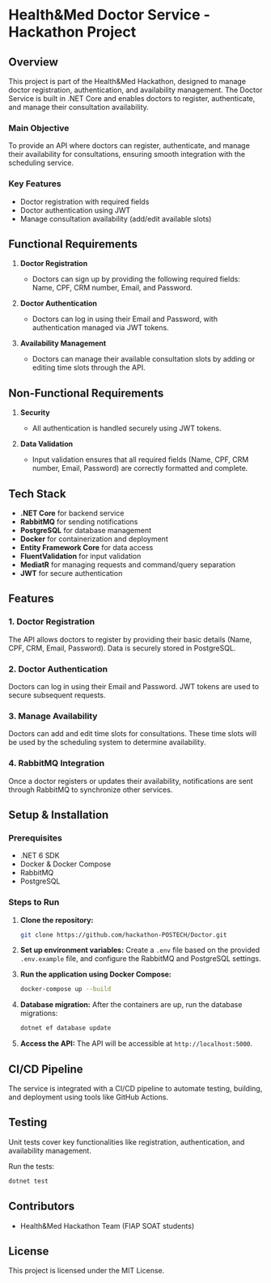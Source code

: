 # Health&Med Doctor Service - Hackathon Project

## Overview

This project is part of the Health&Med Hackathon, designed to manage doctor registration, authentication, and availability management. The Doctor Service is built in .NET Core and enables doctors to register, authenticate, and manage their consultation availability.

### Main Objective
To provide an API where doctors can register, authenticate, and manage their availability for consultations, ensuring smooth integration with the scheduling service.

### Key Features
- Doctor registration with required fields
- Doctor authentication using JWT
- Manage consultation availability (add/edit available slots)

## Functional Requirements
1. **Doctor Registration**
   - Doctors can sign up by providing the following required fields: Name, CPF, CRM number, Email, and Password.
   
2. **Doctor Authentication**
   - Doctors can log in using their Email and Password, with authentication managed via JWT tokens.

3. **Availability Management**
   - Doctors can manage their available consultation slots by adding or editing time slots through the API.

## Non-Functional Requirements
1. **Security**
   - All authentication is handled securely using JWT tokens.
   
2. **Data Validation**
   - Input validation ensures that all required fields (Name, CPF, CRM number, Email, Password) are correctly formatted and complete.

## Tech Stack
- **.NET Core** for backend service
- **RabbitMQ** for sending notifications
- **PostgreSQL** for database management
- **Docker** for containerization and deployment
- **Entity Framework Core** for data access
- **FluentValidation** for input validation
- **MediatR** for managing requests and command/query separation
- **JWT** for secure authentication

## Features

### 1. Doctor Registration
The API allows doctors to register by providing their basic details (Name, CPF, CRM, Email, Password). Data is securely stored in PostgreSQL.

### 2. Doctor Authentication
Doctors can log in using their Email and Password. JWT tokens are used to secure subsequent requests.

### 3. Manage Availability
Doctors can add and edit time slots for consultations. These time slots will be used by the scheduling system to determine availability.

### 4. RabbitMQ Integration
Once a doctor registers or updates their availability, notifications are sent through RabbitMQ to synchronize other services.

## Setup & Installation

### Prerequisites
- .NET 6 SDK
- Docker & Docker Compose
- RabbitMQ
- PostgreSQL

### Steps to Run

1. **Clone the repository:**
   ```bash
   git clone https://github.com/hackathon-POSTECH/Doctor.git
   ```

2. **Set up environment variables:**
   Create a `.env` file based on the provided `.env.example` file, and configure the RabbitMQ and PostgreSQL settings.

3. **Run the application using Docker Compose:**
   ```bash
   docker-compose up --build
   ```

4. **Database migration:**
   After the containers are up, run the database migrations:
   ```bash
   dotnet ef database update
   ```

5. **Access the API:**
   The API will be accessible at `http://localhost:5000`.

## CI/CD Pipeline
The service is integrated with a CI/CD pipeline to automate testing, building, and deployment using tools like GitHub Actions.

## Testing
Unit tests cover key functionalities like registration, authentication, and availability management.

Run the tests:
```bash
dotnet test
```

## Contributors
- Health&Med Hackathon Team (FIAP SOAT students)

## License
This project is licensed under the MIT License.
